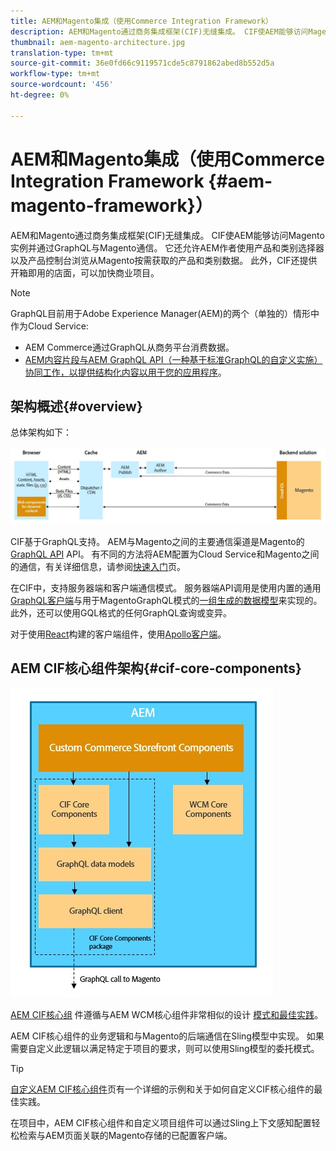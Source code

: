 ```yaml
---
title: AEM和Magento集成（使用Commerce Integration Framework）
description: AEM和Magento通过商务集成框架(CIF)无缝集成。 CIF使AEM能够访问Magento实例并通过GraphQL与Magento通信。 它还允许AEM作者使用产品和类别选择器以及产品控制台浏览从Magento按需获取的产品和类别数据。 此外，CIF还提供开箱即用的店面，可以加快商业项目。
thumbnail: aem-magento-architecture.jpg
translation-type: tm+mt
source-git-commit: 36e0fd66c9119571cde5c8791862abed8b552d5a
workflow-type: tm+mt
source-wordcount: '456'
ht-degree: 0%

---
```



# AEM和Magento集成（使用Commerce Integration Framework {#aem-magento-framework}）

AEM和Magento通过商务集成框架(CIF)无缝集成。 CIF使AEM能够访问Magento实例并通过GraphQL与Magento通信。 它还允许AEM作者使用产品和类别选择器以及产品控制台浏览从Magento按需获取的产品和类别数据。 此外，CIF还提供开箱即用的店面，可以加快商业项目。

>[!NOTE]
>
>GraphQL目前用于Adobe Experience Manager(AEM)的两个（单独的）情形中作为Cloud Service:
>
>* AEM Commerce通过GraphQL从商务平台消费数据。
>* [AEM内容片段与AEM GraphQL API（一种基于标准GraphQL的自定义实施）协同工作，以提供结构化内容以用于您的应用程序](/help/assets/content-fragments/graphql-api-content-fragments.md)。


## 架构概述{#overview}

总体架构如下：

![CIF架构概述](../assets/AEM_Magento_Architecture.JPG)

CIF基于GraphQL支持。 AEM与Magento之间的主要通信渠道是Magento的[GraphQL API](https://devdocs.magento.com/guides/v2.4/graphql/) API。 有不同的方法将AEM配置为Cloud Service和Magento之间的通信，有关详细信息，请参阅[快速入门](../getting-started.md)页。

在CIF中，支持服务器端和客户端通信模式。
服务器端API调用是使用内置的通用[GraphQL客户端](https://github.com/adobe/commerce-cif-graphql-client)与用于MagentoGraphQL模式的[一组生成的数据模型](https://github.com/adobe/commerce-cif-magento-graphql)来实现的。 此外，还可以使用GQL格式的任何GraphQL查询或变异。

对于使用[React](https://reactjs.org/)构建的客户端组件，使用[Apollo客户端](https://www.apollographql.com/docs/react/)。

## AEM CIF核心组件架构{#cif-core-components}

![AEM CIF核心组件架构](../assets/cif-component-architecture.jpg)

[AEM CIF核心组](https://github.com/adobe/aem-core-cif-components) 件遵循与AEM WCM核心组件非常相似的设计 [模式和最佳实践](https://github.com/adobe/aem-core-wcm-components)。

AEM CIF核心组件的业务逻辑和与Magento的后端通信在Sling模型中实现。 如果需要自定义此逻辑以满足特定于项目的要求，则可以使用Sling模型的委托模式。

>[!TIP]
>
>[自定义AEM CIF核心组件](../customizing/customize-cif-components.md)页有一个详细的示例和关于如何自定义CIF核心组件的最佳实践。

在项目中，AEM CIF核心组件和自定义项目组件可以通过Sling上下文感知配置轻松检索与AEM页面关联的Magento存储的已配置客户端。
